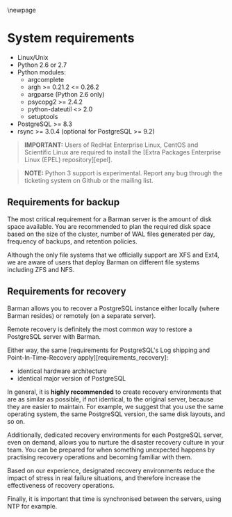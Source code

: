 \newpage

# System requirements

- Linux/Unix
- Python 2.6 or 2.7
- Python modules:
    - argcomplete
    - argh >= 0.21.2 <= 0.26.2
    - argparse (Python 2.6 only)
    - psycopg2 >= 2.4.2
    - python-dateutil <> 2.0
    - setuptools
- PostgreSQL >= 8.3
- rsync >= 3.0.4 (optional for PostgreSQL >= 9.2)

> **IMPORTANT:**
> Users of RedHat Enterprise Linux, CentOS and Scientific Linux are
> required to install the
> [Extra Packages Enterprise Linux (EPEL) repository][epel].

> **NOTE:**
> Python 3 support is experimental. Report any bug through
> the ticketing system on Github or the mailing list.

## Requirements for backup

The most critical requirement for a Barman server is the amount of disk space available.
You are recommended to plan the required disk space based on the size of the cluster, number of WAL files generated per day, frequency of backups, and retention policies.

Although the only file systems that we officially support are XFS and Ext4, we are aware of users that deploy Barman on different file systems including ZFS and NFS.

## Requirements for recovery

Barman allows you to recover a PostgreSQL instance either
locally (where Barman resides) or remotely (on a separate server).

Remote recovery is definitely the most common way to restore a PostgreSQL
server with Barman.

Either way, the same [requirements for PostgreSQL's Log shipping and Point-In-Time-Recovery apply][requirements_recovery]:

- identical hardware architecture
- identical major version of PostgreSQL

In general, it is **highly recommended** to create recovery environments that are as similar as possible, if not identical, to the original server, because they are easier to maintain. For example, we suggest that you use the same operating system, the same PostgreSQL version, the same disk layouts, and so on.

Additionally, dedicated recovery environments for each PostgreSQL server, even on demand, allows you to nurture the disaster recovery culture in your team. You can be prepared for when something unexpected happens by practising
recovery operations and becoming familiar with them.

Based on our experience, designated recovery environments reduce the impact of stress in real failure situations, and therefore increase the effectiveness of recovery operations.

Finally, it is important that time is synchronised between the servers, using NTP for example.
